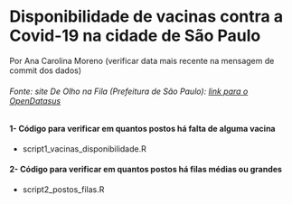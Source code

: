 Disponibilidade de vacinas contra a Covid-19 na cidade de São Paulo
================
Por Ana Carolina Moreno
(verificar data mais recente na mensagem de commit dos dados)

<!-- README.md is generated from README.Rmd. Please edit that file -->

###### Fonte: site De Olho na Fila (Prefeitura de São Paulo): [link para o OpenDatasus](https://deolhonafila.prefeitura.sp.gov.br)

<!-- badges: start -->
<!-- badges: end -->

#### 1- Código para verificar em quantos postos há falta de alguma vacina

-   script1_vacinas_disponibilidade.R

#### 2- Código para verificar em quantos postos há filas médias ou grandes

-   script2_postos_filas.R

